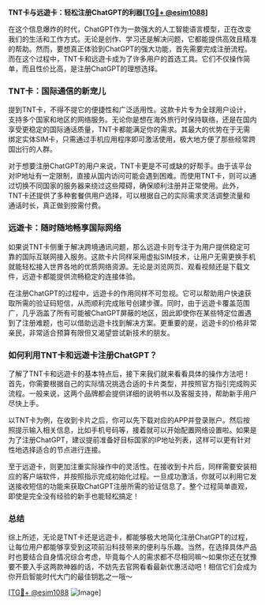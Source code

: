 **TNT卡与远遊卡：轻松注册ChatGPT的利器[[TG💪+ @esim1088](https://t.me/s/esim1088)]**

在这个信息爆炸的时代，ChatGPT作为一款强大的人工智能语言模型，正在改变我们的生活和工作方式。无论是创作、学习还是解决问题，它都能提供高效且精准的帮助。然而，要想真正体验到ChatGPT的强大功能，首先需要完成注册流程。而在这个过程中，TNT卡和远遊卡成为了许多用户的首选工具。它们不仅操作简单，而且性价比高，是注册ChatGPT的理想选择。

### TNT卡：国际通信的新宠儿

提到TNT卡，不得不提它的便捷性和广泛适用性。这款卡片专为全球用户设计，支持多个国家和地区的网络服务。无论你是想在海外旅行时保持联络，还是在国内享受更稳定的国际通话质量，TNT卡都能满足你的需求。其最大的优势在于无需绑定实体SIM卡，只需通过手机应用程序即可激活使用，极大地方便了那些经常跨国出行的人群。

对于想要注册ChatGPT的用户来说，TNT卡更是不可或缺的好帮手。由于该平台对IP地址有一定限制，直接从国内访问可能会遇到困难。而使用TNT卡，则可以通过切换不同国家的服务器来绕过这些障碍，确保顺利注册并正常使用。此外，TNT卡还提供了多种套餐供用户选择，可以根据自己的实际需求灵活调整流量和通话时长，真正做到按需付费。

### 远遊卡：随时随地畅享国际网络

如果说TNT卡侧重于解决跨境通讯问题，那么远遊卡则专注于为用户提供稳定可靠的国际互联网接入服务。这款卡片同样采用虚拟SIM技术，让用户无需更换手机就能轻松接入世界各地的优质网络资源。无论是浏览网页、观看视频还是下载文件，远遊卡都能提供流畅稳定的连接体验。

在注册ChatGPT的过程中，远遊卡的作用同样不可忽视。它可以帮助用户快速获取所需的验证码短信，从而顺利完成账号创建步骤。同时，由于远遊卡覆盖范围广，几乎涵盖了所有可能被ChatGPT屏蔽的地区，因此即使你在某些特定位置遇到了注册难题，也可以借助远遊卡找到解决方案。更重要的是，远遊卡的价格非常亲民，非常适合预算有限但又渴望尝试新技术的朋友。

### 如何利用TNT卡和远遊卡注册ChatGPT？

了解了TNT卡和远遊卡的基本特点后，接下来我们就来看看具体的操作方法吧！首先，你需要根据自己的实际情况挑选合适的卡片类型，并按照官方指引完成购买流程。一般来说，这两个品牌都会提供详细的说明书以及客服支持，帮助新手用户尽快上手。

以TNT卡为例，在收到卡片之后，你可以先下载对应的APP并登录账户。然后按照提示输入相关信息，比如手机号码等，接着就可以开始配置网络设置啦。如果是为了注册ChatGPT，建议提前准备好目标国家的IP地址列表，这样可以更有针对性地选择适合的节点进行连接。

至于远遊卡，则更加注重实际操作中的灵活性。在接收到卡片后，同样需要安装相应的客户端软件，并按照指示完成初始化过程。一旦成功激活，你就可以利用它发送接收短信的功能来获取ChatGPT注册所需的验证信息了。整个过程简单直观，即使是完全没有经验的新手也能轻松搞定！

### 总结

综上所述，无论是TNT卡还是远遊卡，都能够极大地简化注册ChatGPT的过程，让每位用户都能够享受到这项前沿科技带来的便利与乐趣。当然，在选择具体产品时也要结合自身情况综合考虑，毕竟每个人的需求都不尽相同嘛～如果你还在犹豫要不要入手这两款神器的话，不妨先去官网看看最新优惠活动吧！相信它们会成为你开启智能时代大门的最佳钥匙之一哦～

[[TG💪+ @esim1088](https://t.me/s/esim1088) ![Image](https://i.postimg.cc/4NQfJmqS/Snipaste-2025-05-13-00-14-12.png)]